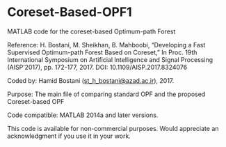 # Coreset-Based-OPF1
MATLAB code for the coreset-based Optimum-path Forest

Reference: H. Bostani, M. Sheikhan, B. Mahboobi, “Developing a Fast Supervised Optimum-path Forest Based on Coreset,”
           In Proc. 19th International Symposium on Artificial Intelligence and Signal Processing (AISP’2017), 
           pp. 172-177, 2017. DOI: 10.1109/AISP.2017.8324076

Coded by:  Hamid Bostani (st_h_bostani@azad.ac.ir), 2017.

Purpose: The main file of comparing standard OPF and the proposed Coreset-based OPF

Code compatible: MATLAB 2014a and later versions.

This code is available for non-commercial purposes. Would appreciate an acknowledgment if you use it in your work.
